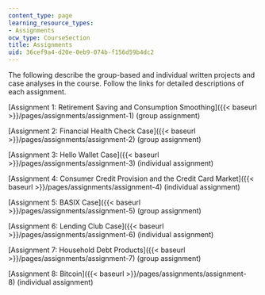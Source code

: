 ```yaml
---
content_type: page
learning_resource_types:
- Assignments
ocw_type: CourseSection
title: Assignments
uid: 36cef9a4-d20e-0eb9-074b-f156d59b4dc2
---
```


The following describe the group-based and individual written projects and case analyses in the course. Follow the links for detailed descriptions of each assignment.

[Assignment 1: Retirement Saving and Consumption Smoothing]({{< baseurl >}}/pages/assignments/assignment-1) (group assignment)

[Assignment 2: Financial Health Check Case]({{< baseurl >}}/pages/assignments/assignment-2) (group assignment)

[Assignment 3: Hello Wallet Case]({{< baseurl >}}/pages/assignments/assignment-3) (individual assignment)

[Assignment 4: Consumer Credit Provision and the Credit Card Market]({{< baseurl >}}/pages/assignments/assignment-4) (individual assignment)

[Assignment 5: BASIX Case]({{< baseurl >}}/pages/assignments/assignment-5) (group assignment)

[Assignment 6: Lending Club Case]({{< baseurl >}}/pages/assignments/assignment-6) (individual assignment)

[Assignment 7: Household Debt Products]({{< baseurl >}}/pages/assignments/assignment-7) (group assignment)

[Assignment 8: Bitcoin]({{< baseurl >}}/pages/assignments/assignment-8) (individual assignment)